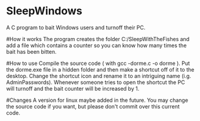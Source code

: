 # SleepWindows
A C program to bait Windows users and turnoff their PC.

#How it works
The program creates the folder C:/SleepWithTheFishes and add a file which contains a counter so you can know how many times the bait has been bitten.

#How to use
Compile the source code ( with gcc -dorme.c -o dorme ). Put the dorme.exe file in a hidden folder and then make a shortcut off of it to the desktop. Change the shortcut icon
and rename it to an intriguing name (i.g. AdminPasswords). Whenever someone tries to open the shortcut the PC will turnoff and the bait counter will be increased by 1.

#Changes 
A version for linux maybe added in the future. You may change the source code if you want, but please don't commit over this current code.

